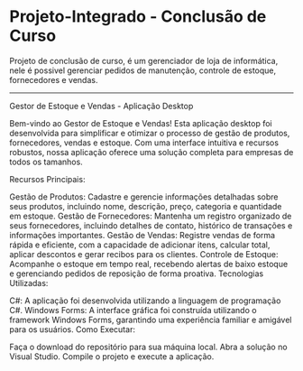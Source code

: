 # Projeto-Integrado - Conclusão de Curso
Projeto de conclusão de curso, é um gerenciador de loja de informática, nele é possivel gerenciar pedidos de manutenção, controle de estoque, fornecedores e vendas.
***********************************
Gestor de Estoque e Vendas - Aplicação Desktop

Bem-vindo ao Gestor de Estoque e Vendas! Esta aplicação desktop foi desenvolvida para simplificar e otimizar o processo de gestão de produtos, fornecedores, vendas e estoque. Com uma interface intuitiva e recursos robustos, nossa aplicação oferece uma solução completa para empresas de todos os tamanhos.

Recursos Principais:

Gestão de Produtos: Cadastre e gerencie informações detalhadas sobre seus produtos, incluindo nome, descrição, preço, categoria e quantidade em estoque.
Gestão de Fornecedores: Mantenha um registro organizado de seus fornecedores, incluindo detalhes de contato, histórico de transações e informações importantes.
Gestão de Vendas: Registre vendas de forma rápida e eficiente, com a capacidade de adicionar itens, calcular total, aplicar descontos e gerar recibos para os clientes.
Controle de Estoque: Acompanhe o estoque em tempo real, recebendo alertas de baixo estoque e gerenciando pedidos de reposição de forma proativa.
Tecnologias Utilizadas:

C#: A aplicação foi desenvolvida utilizando a linguagem de programação C#.
Windows Forms: A interface gráfica foi construída utilizando o framework Windows Forms, garantindo uma experiência familiar e amigável para os usuários.
Como Executar:

Faça o download do repositório para sua máquina local.
Abra a solução no Visual Studio.
Compile o projeto e execute a aplicação.
